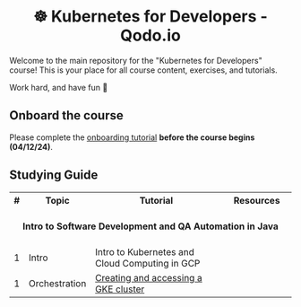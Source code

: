 <div align="center">

# ☸️ Kubernetes for Developers - Qodo.io


</div>

Welcome to the main repository for the "Kubernetes for Developers" course!
This is your place for all course content, exercises, and tutorials.

Work hard, and have fun 🐳

## Onboard the course 

Please complete the [onboarding tutorial](tutorials/onboarding.md) **before the course begins (04/12/24)**. 

## Studying Guide

<table width="100%">
<tr><th>#</th><th>Topic</th><th>Tutorial</th><th colspan="3">&nbsp;&nbsp;&nbsp;Resources&nbsp;&nbsp;&nbsp;</th></tr>

<tr>
 <td align="center" colspan="8"><br><b>Intro to Software Development and QA Automation in Java</b><br><br></td>
</tr>

<tr>
 <td>1</td>
 <td>Intro</td>
 <td>Intro to Kubernetes and Cloud Computing in GCP</td>
 <td></td>
 <td></td>
 <td></td>
</tr>


<tr>
 <td>1</td>
 <td>Orchestration</td>
 <td><a href="tutorials/k8s_setup_and_intro">Creating and accessing a GKE cluster</a></td>
 <td></td>
 <td></td>
 <td></td>
</tr>



</table>
